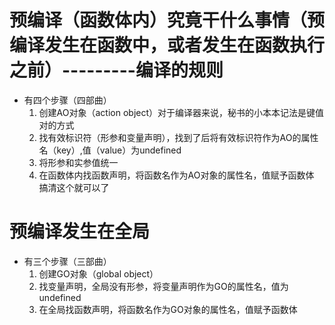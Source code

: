# 预编译（函数体内）究竟干什么事情（预编译发生在函数中，或者发生在函数执行之前）---------编译的规则
- 有四个步骤（四部曲）
    1. 创建AO对象（action object）对于编译器来说，秘书的小本本记法是键值对的方式
    2. 找有效标识符（形参和变量声明），找到了后将有效标识符作为AO的属性名（key）,值（value）为undefined
    3. 将形参和实参值统一
    4. 在函数体内找函数声明，将函数名作为AO对象的属性名，值赋予函数体
搞清这个就可以了
    
# 预编译发生在全局
- 有三个步骤（三部曲）
    1. 创建GO对象（global object）
    2. 找变量声明，全局没有形参，将变量声明作为GO的属性名，值为undefined
    3. 在全局找函数声明，将函数名作为GO对象的属性名，值赋予函数体